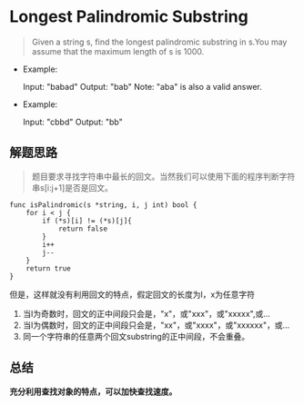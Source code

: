 # Longest Palindromic Substring
> Given a string s, find the longest palindromic substring in s.You may assume that the maximum length of s is 1000.

- Example:
    
    
    Input: "babad"
    Output: "bab"
    Note: "aba" is also a valid answer.
    
- Example:

    
    Input: "cbbd"
    Output: "bb"
    
## 解题思路
> 题目要求寻找字符串中最长的回文。当然我们可以使用下面的程序判断字符串s[i:j+1]是否是回文。

    func isPalindromic(s *string, i, j int) bool {
        for i < j {
            if (*s)[i] != (*s)[j]{
                return false
            }
            i++
            j--
        }
        return true
    }
    
但是，这样就没有利用回文的特点，假定回文的长度为l，x为任意字符

1. 当l为奇数时，回文的正中间段只会是，"x"，或"xxx"，或"xxxxx",或...
2. 当l为偶数时，回文的正中间段只会是，"xx"，或"xxxx"，或"xxxxxx"，或...
3. 同一个字符串的任意两个回文substring的正中间段，不会重叠。

## 总结
**充分利用查找对象的特点，可以加快查找速度。**